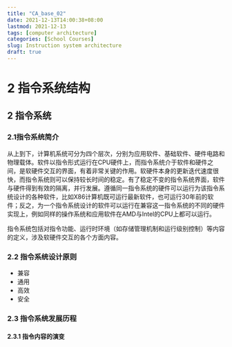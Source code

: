 ```yaml
---
title: "CA_base_02"
date: 2021-12-13T14:00:38+08:00
lastmod: 2021-12-13
tags: [computer architecture]
categories: [School Courses]
slug: Instruction system architecture
draft: true
---
```

# 2 指令系统结构
## 2 指令系统
### 2.1指令系统简介
从上到下，计算机系统可分为四个层次，分别为应用软件、基础软件、硬件电路和物理载体。软件以指令形式运行在CPU硬件上，而指令系统介于软件和硬件之间，是软硬件交互的界面，有着非常关键的作用。软硬件本身的更新迭代速度很快，而指令系统则可以保持较长时间的稳定。有了稳定不变的指令系统界面，软件与硬件得到有效的隔离，并行发展。遵循同一指令系统的硬件可以运行为该指令系统设计的各种软件，比如X86计算机既可运行最新软件，也可运行30年前的软件；反之，为一个指令系统设计的软件可以运行在兼容这一指令系统的不同的硬件实现上，例如同样的操作系统和应用软件在AMD与Intel的CPU上都可以运行。

指令系统包括对指令功能、运行时环境（如存储管理机制和运行级别控制）等内容的定义，涉及软硬件交互的各个方面内容。
### 2.2 指令系统设计原则
- 兼容
- 通用
- 高效
- 安全
### 2.3 指令系统发展历程
#### 2.3.1 指令内容的演变
